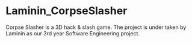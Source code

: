 Laminin_CorpseSlasher
=====================

Corpse Slasher is a 3D hack &amp; slash game. The project is under taken by Laminin as our 3rd year Software Engineering project.
